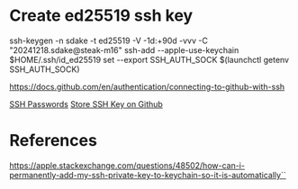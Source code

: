 # Create ed25519 ssh key

ssh-keygen -n sdake -t ed25519 -V -1d:+90d -vvv -C "20241218.sdake@steak-m16"
ssh-add --apple-use-keychain $HOME/.ssh/id_ed25519
set --export SSH_AUTH_SOCK $(launchctl getenv SSH_AUTH_SOCK)

https://docs.github.com/en/authentication/connecting-to-github-with-ssh

[SSH Passwords](https://docs.github.com/en/authentication/connecting-to-github-with-ssh/working-with-ssh-key-passphrases)
[Store SSH Key on Github]()


# References

https://apple.stackexchange.com/questions/48502/how-can-i-permanently-add-my-ssh-private-key-to-keychain-so-it-is-automatically``
